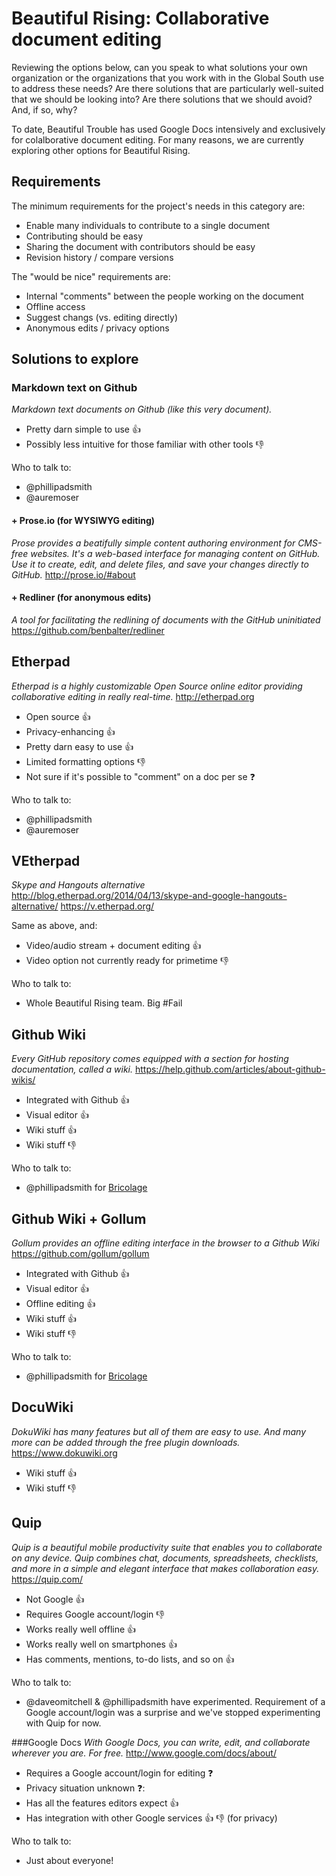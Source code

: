 Beautiful Rising: Collaborative document editing
================================================

Reviewing the options below, can you speak to what solutions your own organization or the organizations that you work with in the Global South use to address these needs? Are there solutions that are particularly well-suited that we should be looking into? Are there solutions that we should avoid? And, if so, why?

To date, Beautiful Trouble has used Google Docs intensively and exclusively for colalborative document editing. For many reasons, we are currently exploring other options for Beautiful Rising.

## Requirements

The minimum requirements for the project's needs in this category are:

* Enable many individuals to contribute to a single document
* Contributing should be easy
* Sharing the document with contributors should be easy
* Revision history / compare versions

The "would be nice" requirements are:

* Internal "comments" between the people working on the document
* Offline access
* Suggest changs (vs. editing directly)
* Anonymous edits / privacy options

## Solutions to explore

### Markdown text on Github
_Markdown text documents on Github (like this very document)._

* Pretty darn simple to use :thumbsup:
* Possibly less intuitive for those familiar with other tools :thumbsdown:

Who to talk to:
* @phillipadsmith 
* @auremoser

#### + Prose.io (for WYSIWYG editing)
_Prose provides a beatifully simple content authoring environment for CMS-free websites. It's a web-based interface for managing content on GitHub. Use it to create, edit, and delete files, and save your changes directly to GitHub._
http://prose.io/#about


#### + Redliner (for anonymous edits)
_A tool for facilitating the redlining of documents with the GitHub uninitiated_
https://github.com/benbalter/redliner


## Etherpad
_Etherpad is a highly customizable Open Source online editor providing collaborative editing in really real-time._
http://etherpad.org

* Open source :thumbsup:
* Privacy-enhancing :thumbsup:
* Pretty darn easy to use :thumbsup:
* Limited formatting options :thumbsdown:
* Not sure if it's possible to "comment" on a doc per se :question:

Who to talk to:
* @phillipadsmith 
* @auremoser

## VEtherpad
_Skype and Hangouts alternative_
http://blog.etherpad.org/2014/04/13/skype-and-google-hangouts-alternative/
https://v.etherpad.org/

Same as above, and:

* Video/audio stream + document editing :thumbsup:
* Video option not currently ready for primetime :thumbsdown:

Who to talk to:
* Whole Beautiful Rising team. Big #Fail

## Github Wiki
_Every GitHub repository comes equipped with a section for hosting documentation, called a wiki._
https://help.github.com/articles/about-github-wikis/

* Integrated with Github :thumbsup:
* Visual editor :thumbsup:
* Wiki stuff :thumbsup:
* Wiki stuff :thumbsdown:

Who to talk to:
* @phillipadsmith for [Bricolage](https://github.com/bricoleurs/bricolage/wiki)

## Github Wiki + Gollum
_Gollum provides an offline editing interface in the browser to a Github Wiki_
https://github.com/gollum/gollum

* Integrated with Github :thumbsup:
* Visual editor :thumbsup:
* Offline editing :thumbsup:
* Wiki stuff :thumbsup:
* Wiki stuff :thumbsdown:

Who to talk to:
* @phillipadsmith for [Bricolage](https://github.com/bricoleurs/bricolage/wiki)

## DocuWiki
_DokuWiki has many features but all of them are easy to use. And many more can be added through the free plugin downloads._
https://www.dokuwiki.org

* Wiki stuff :thumbsup:
* Wiki stuff :thumbsdown:

## Quip
_Quip is a beautiful mobile productivity suite that enables you to collaborate on any device. Quip combines chat, documents, spreadsheets, checklists, and more in a simple and elegant interface that makes collaboration easy._
https://quip.com/

* Not Google :thumbsup:
* Requires Google account/login :thumbsdown:
* Works really well offline :thumbsup:
* Works really well on smartphones :thumbsup:
* Has comments, mentions, to-do lists, and so on :thumbsup:

Who to talk to:
* @daveomitchell & @phillipadsmith have experimented. Requirement of a Google account/login was a surprise and we've stopped experimenting with Quip for now.

###Google Docs
_With Google Docs, you can write, edit, and collaborate wherever you are. For free._
http://www.google.com/docs/about/

* Requires a Google account/login for editing :question:
* Privacy situation unknown :question::
* Has all the features editors expect :thumbsup:
* Has integration with other Google services :thumbsup: :thumbsdown: (for privacy)

Who to talk to:
* Just about everyone!

[aadk]: http://actionaid.org
[bt]: http://beautifultrouble.org
[bsol]: http://beautifulsolutions.info
[brising]: http://beautifulrising.org
[advisorynetwork]: http://beautifulrising.org/news/#announcing-the-first-members-of-the-beautiful-rising-advisory-network

